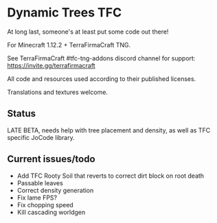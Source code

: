 # Dynamic Trees TFC
At long last, someone's at least put some code out there!

For Minecraft 1.12.2 + TerraFirmaCraft TNG.

See TerraFirmaCraft #tfc-tng-addons discord channel for support: https://invite.gg/terrafirmacraft

All code and resources used according to their published licenses.

Translations and textures welcome.

## Status

LATE BETA, needs help with tree placement and density, as well as TFC specific JoCode library.

## Current issues/todo
* Add TFC Rooty Soil that reverts to correct dirt block on root death
* Passable leaves
* Correct density generation
* Fix lame FPS?
* Fix chopping speed
* Kill cascading worldgen 

